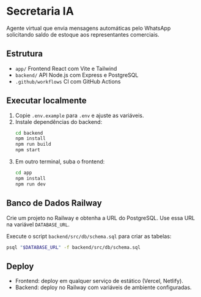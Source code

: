 # Secretaria IA

Agente virtual que envia mensagens automáticas pelo WhatsApp solicitando saldo de estoque aos representantes comerciais.

## Estrutura

- `app/` Frontend React com Vite e Tailwind
- `backend/` API Node.js com Express e PostgreSQL
- `.github/workflows` CI com GitHub Actions

## Executar localmente

1. Copie `.env.example` para `.env` e ajuste as variáveis.
2. Instale dependências do backend:
   ```bash
   cd backend
   npm install
   npm run build
   npm start
   ```
3. Em outro terminal, suba o frontend:
   ```bash
   cd app
   npm install
   npm run dev
   ```

## Banco de Dados Railway

Crie um projeto no Railway e obtenha a URL do PostgreSQL. Use essa URL na variável `DATABASE_URL`.

Execute o script `backend/src/db/schema.sql` para criar as tabelas:

```bash
psql "$DATABASE_URL" -f backend/src/db/schema.sql
```

## Deploy

- Frontend: deploy em qualquer serviço de estático (Vercel, Netlify).
- Backend: deploy no Railway com variáveis de ambiente configuradas.

